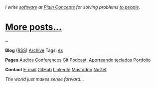 *I write [software](/?i=portfolio) at [Plain Concepts](https://www.plainconcepts.com) for solving problems [to people](/?i=conferences).*

<div id="posts-latest"></div>

# [More posts...](/?i=blog)

<div class="center">~</div>

**Blog**
([RSS](feed.rss))
[Archive](/?i=blog)
Tags:
[es](/?i=blog-es "Posts en español")

**Pages**
[Audios](/?i=audios)
[Conferences](/?i=conferences)
[Git](/?i=git)
[Podcast: Aporreando teclados](https://www.ivoox.com/podcast-aporreando-teclados_sq_f11142253_1.html)
[Portfolio](/?i=portfolio)

**Contact**
[E-mail](mailto:MarcosCobena@outlook.com)
[GitHub](https://github.com/MarcosCobena)
[LinkedIn](https://www.linkedin.com/in/MarcosCobena)
<a rel="me" href="https://dotnet.social/@MarcosCobena">Mastodon</a>
[NuGet](https://www.nuget.org/profiles/MarcosCobena)

*<div class="center">The world just makes sense forward...</div>*
